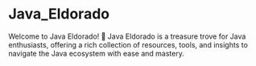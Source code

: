# Java_Eldorado
Welcome to Java Eldorado! 🌟  Java Eldorado is a treasure trove for Java enthusiasts, offering a rich collection of resources, tools, and insights to navigate the Java ecosystem with ease and mastery.

